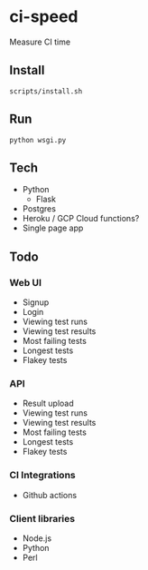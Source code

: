 # ci-speed
Measure CI time

## Install

```
scripts/install.sh
```

## Run

```
python wsgi.py
```

## Tech
* Python
  * Flask
* Postgres
* Heroku / GCP Cloud functions?
* Single page app

## Todo

### Web UI
* Signup
* Login
* Viewing test runs
* Viewing test results
* Most failing tests
* Longest tests
* Flakey tests


### API
* Result upload
* Viewing test runs
* Viewing test results
* Most failing tests
* Longest tests
* Flakey tests


### CI Integrations
* Github actions

### Client libraries

* Node.js
* Python
* Perl
